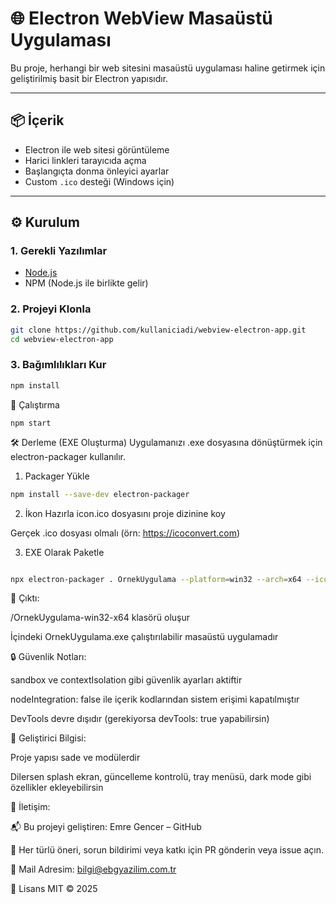 # 🌐 Electron WebView Masaüstü Uygulaması

Bu proje, herhangi bir web sitesini masaüstü uygulaması haline getirmek için geliştirilmiş basit bir Electron yapısıdır.

---

## 📦 İçerik

- Electron ile web sitesi görüntüleme
- Harici linkleri tarayıcıda açma
- Başlangıçta donma önleyici ayarlar
- Custom `.ico` desteği (Windows için)

---

## ⚙️ Kurulum

### 1. Gerekli Yazılımlar

- [Node.js](https://nodejs.org/)
- NPM (Node.js ile birlikte gelir)

### 2. Projeyi Klonla

```bash
git clone https://github.com/kullaniciadi/webview-electron-app.git
cd webview-electron-app
```
### 3. Bağımlılıkları Kur
```bash
npm install
```
🚀 Çalıştırma
```
npm start
```
🛠️ Derleme (EXE Oluşturma)
Uygulamanızı .exe dosyasına dönüştürmek için electron-packager kullanılır.

1. Packager Yükle
```bash
npm install --save-dev electron-packager
```
2. İkon Hazırla
icon.ico dosyasını proje dizinine koy

Gerçek .ico dosyası olmalı (örn: https://icoconvert.com)

3. EXE Olarak Paketle
```bash

npx electron-packager . OrnekUygulama --platform=win32 --arch=x64 --icon=icon.ico --overwrite
```
📁 Çıktı:


/OrnekUygulama-win32-x64 klasörü oluşur

İçindeki OrnekUygulama.exe çalıştırılabilir masaüstü uygulamadır

🔒 Güvenlik Notları:


sandbox ve contextIsolation gibi güvenlik ayarları aktiftir

nodeIntegration: false ile içerik kodlarından sistem erişimi kapatılmıştır

DevTools devre dışıdır (gerekiyorsa devTools: true yapabilirsin)

📌 Geliştirici Bilgisi:


Proje yapısı sade ve modülerdir

Dilersen splash ekran, güncelleme kontrolü, tray menüsü, dark mode gibi özellikler ekleyebilirsin

📩 İletişim:


📬 Bu projeyi geliştiren: Emre Gencer – GitHub


💬 Her türlü öneri, sorun bildirimi veya katkı için PR gönderin veya issue açın.


📩 Mail Adresim: bilgi@ebgyazilim.com.tr

📝 Lisans
MIT © 2025


